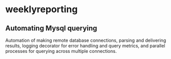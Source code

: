 # weeklyreporting
## Automating Mysql querying 

Automation of making remote database connections, parsing and delivering results, logging decorator for error handling and query metrics, and parallel processes for querying across multiple connections.
